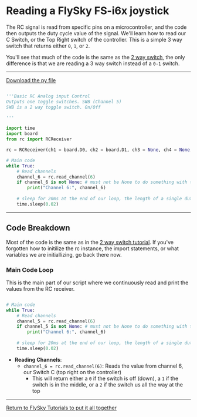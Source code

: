 # Reading a FlySky FS-i6x joystick

The RC signal is read from specific pins on a microcontroller, and the code then outputs the duty cycle value of the signal. We'll learn how to read our C Switch, or the Top Right switch of the controller. This is a simple 3 way switch that returns either `0`, `1`, or `2`. 

You'll see that much of the code is the same as the [2 way switch](2way_learning.md), the only difference is that we are reading a 3 way switch instead of a `0-1` switch. 

***

[Download the py file](3c_3way_switch.py)
```python

'''Basic RC Analog input Control
Outputs one toggle switches. SWB (Channel 5) 
SWB is a 2 way toggle switch. On/Off

'''

import time
import board
from rc import RCReceiver

rc = RCReceiver(ch1 = board.D0, ch2 = board.D1, ch3 = None, ch4 = None, ch5 =board.D2, ch6 =board.D3)

# Main code
while True:
    # Read channels
    channel_6 = rc.read_channel(6)
    if channel_6 is not None: # must not be None to do something with the output
        print("Channel 6:", channel_6)
    
    # sleep for 20ms at the end of our loop, the length of a single duty cycle of the RC reciever.
    time.sleep(0.02)

```

***

## Code Breakdown

Most of the code is the same as in the [2 way switch tutorial](2way_learning.md). If you've forgotten how to initilize the rc instance, the import statements, or what variables we are initiallizing, go back there now. 

### Main Code Loop
This is the main part of our script where we continuously read and print the values from the RC receiver.

```python

# Main code
while True:
    # Read channels
    channel_5 = rc.read_channel(6)
    if channel_5 is not None: # must not be None to do something with the output
        print("Channel 6:", channel_6)
    
    # sleep for 20ms at the end of our loop, the length of a single duty cycle of the RC reciever.
    time.sleep(0.02)

```

- **Reading Channels**: 
  - `channel_6 = rc.read_channel(6)`: Reads the value from channel 6, our Switch C (top right on the controller)
    - This will return either a `0` if the switch is off (down), a `1` if the switch is in the middle, or a `2` if the switch us all the way at the top

***

[Return to FlySky Tutorials to put it all together](../learning_modules/Fly_sky_learning.md)